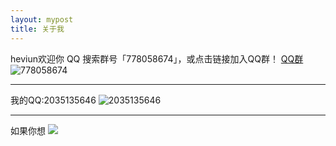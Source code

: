 ```yaml
---
layout: mypost
title: 关于我
---
```


heviun欢迎你
QQ 搜索群号「778058674」，或点击链接加入QQ群！
[QQ群](https://qm.qq.com/cgi-bin/qm/qr?k=RB4I4Qm8bgNo9RELjvtB5clGB4mkQfmS&jump_from=webapi&authKey=7zJaJIwtXalOZrbwiP7Wj3jJEwuYTxxwqYszgeXNzpD5+nu2QUuafrYEkgoZlRRQ')
![](https://h.hrviun.eu.org/img/778058674.png "778058674")

------------

我的QQ:2035135646
![](https://h.hrviun.eu.org/img/2035135646.jpg "2035135646")

------------
如果你想
![](https://h.hrviun.eu.org/img/zf.jpg)